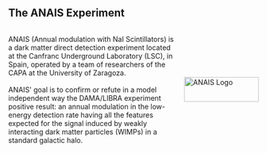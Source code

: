 <!--
**ANAISexperiment/ANAISexperiment** is a ✨ _special_ ✨ repository because its `README.md` (this file) appears on your GitHub profile.

Here are some ideas to get you started:

- 🔭 I’m currently working on ...
- 🌱 I’m currently learning ...
- 👯 I’m looking to collaborate on ...
- 🤔 I’m looking for help with ...
- 💬 Ask me about ...
- 📫 How to reach me: ...
- 😄 Pronouns: ...
- ⚡ Fun fact: ...
-->

<h2 align="left">The ANAIS Experiment</h2>

<div style="display: flex; align-items: center; justify-content: space-between;">
  <p style="flex: 1; margin-right: 20px;">
    ANAIS (Annual modulation with NaI Scintillators) is a dark matter direct detection experiment located at the Canfranc Underground Laboratory (LSC), in Spain, operated by a team of researchers of the CAPA at the University of Zaragoza. <br><br>
    ANAIS' goal is to confirm or refute in a model independent way the DAMA/LIBRA experiment positive result: an annual modulation in the low-energy detection rate having all the features expected for the signal induced by weakly interacting dark matter particles (WIMPs) in a standard galactic halo.
  </p>
  <img src="https://github.com/user-attachments/assets/553b25d8-b1ba-4e6b-80b2-94535ad9b811" alt="ANAIS Logo" width="150" height="50" />
</div>
